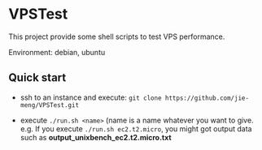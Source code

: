 # VPSTest

This project provide some shell scripts to test VPS performance.

Environment: debian, ubuntu

## Quick start

- ssh to an instance and execute: `git clone https://github.com/jie-meng/VPSTest.git`

- execute `./run.sh <name>`  (name is a name whatever you want to give. e.g. If you execute `./run.sh ec2.t2.micro`, you might got output data such as **output\_unixbench\_ec2.t2.micro.txt**